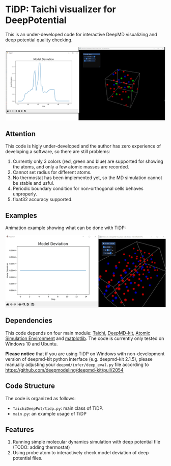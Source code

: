 # TiDP: Taichi visualizer for DeepPotential

This is an under-developed code for interactive DeepMD visualizing and deep potential quality checking.

<p align="center">
  <img src="https://github.com/theAfish/TiDP/blob/main/show.png" align="center" width="500">
</p>

## Attention

This code is higly under-developed and the author has zero experience of developing a software, so there are still problems:

1. Currently only 3 colors (red, green and blue) are supported for showing the atoms, and only a few atomic masses are recorded.
2. Cannot set radius for different atoms.
3. No thermostat has been implemented yet, so the MD simulation cannot be stable and usful.
4. Periodic boundary condition for non-orthogonal cells behaves unproperly.
5. float32 accuracy supported.

## Examples

Animation example showing what can be done with TiDP:

<img src="https://github.com/theAfish/TiDP/blob/main/Animation.gif" align="center" width="1000">

## Dependencies

This code depends on four main module: [Taichi](https://github.com/taichi-dev/taichi), [DeepMD-kit](https://github.com/deepmodeling/deepmd-kit), [Atomic Simulation Environment](https://gitlab.com/ase/ase) and [matplotlib](https://github.com/matplotlib/matplotlib). The code is currently only tested on Windows 10 and Ubuntu.

**Please notice** that if you are using TiDP on Windows with non-development version of deepmd-kit python interface (e.g. deepmd-kit 2.1.5), please manually adjusting your `deepmd/infer/deep_eval.py` file according to https://github.com/deepmodeling/deepmd-kit/pull/2054

## Code Structure

The code is organized as follows:

* ``TaichiDeepPot/tidp.py``: main class of TiDP.
* ``main.py``: an example usage of TiDP

## Features
1. Running simple molecular dynamics simulation with deep potential file (TODO: adding thermostat)
2. Using probe atom to interactively check model deviation of deep potential files.
